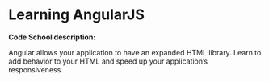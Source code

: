 # Learning AngularJS

**Code School description:**

Angular allows your application to have an expanded HTML library. Learn to add behavior to your HTML and speed up your application’s responsiveness.

